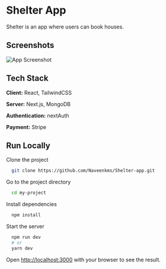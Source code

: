 # Shelter App

Shelter is an app where users can book houses.


## Screenshots

![App Screenshot](https://naveenkms.github.io/my-portfolio/assets/project-img/shelter-app.png)


## Tech Stack

**Client:** React, TailwindCSS

**Server:** Next.js, MongoDB

**Authentication:** nextAuth

**Payment:** Stripe

## Run Locally

Clone the project

```bash
  git clone https://github.com/Naveenkms/Shelter-app.git
```

Go to the project directory

```bash
  cd my-project
```

Install dependencies

```bash
  npm install
```

Start the server

```bash
  npm run dev
  # or
  yarn dev
```

Open [http://localhost:3000](http://localhost:3000) with your browser to see the result.



